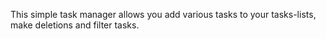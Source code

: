 This simple task manager allows you add various tasks to your tasks-lists, make deletions and filter tasks.
